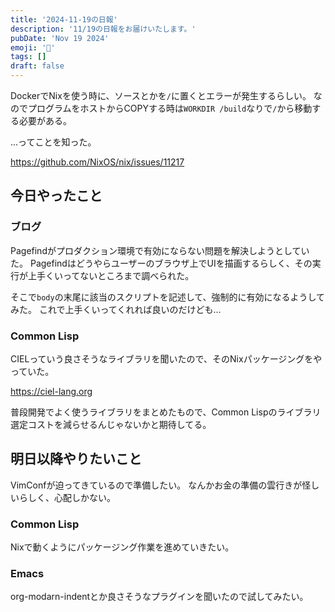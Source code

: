 ```yaml
---
title: '2024-11-19の日報'
description: '11/19の日報をお届けいたします。'
pubDate: 'Nov 19 2024'
emoji: '🦊'
tags: []
draft: false
---
```


DockerでNixを使う時に、ソースとかを`/`に置くとエラーが発生するらしい。
なのでプログラムをホストからCOPYする時は`WORKDIR /build`なりで`/`から移動する必要がある。

...ってことを知った。

https://github.com/NixOS/nix/issues/11217

## 今日やったこと

### ブログ

Pagefindがプロダクション環境で有効にならない問題を解決しようとしていた。
Pagefindはどうやらユーザーのブラウザ上でUIを描画するらしく、その実行が上手くいってないところまで調べられた。

そこで`body`の末尾に該当のスクリプトを記述して、強制的に有効になるようしてみた。
これで上手くいってくれれば良いのだけども...

### Common Lisp

CIELっていう良さそうなライブラリを聞いたので、そのNixパッケージングをやっていた。

https://ciel-lang.org

普段開発でよく使うライブラリをまとめたもので、Common
Lispのライブラリ選定コストを減らせるんじゃないかと期待してる。

## 明日以降やりたいこと

VimConfが迫ってきているので準備したい。
なんかお金の準備の雲行きが怪しいらしく、心配しかない。

### Common Lisp

Nixで動くようにパッケージング作業を進めていきたい。

### Emacs

org-modarn-indentとか良さそうなプラグインを聞いたので試してみたい。
